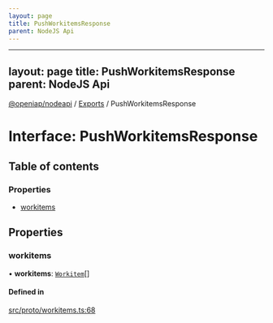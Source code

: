 ```yaml
---
layout: page
title: PushWorkitemsResponse
parent: NodeJS Api
---
```

---
layout: page
title: PushWorkitemsResponse
parent: NodeJS Api
---
[@openiap/nodeapi](../README.md) / [Exports](../modules.md) / PushWorkitemsResponse

# Interface: PushWorkitemsResponse

## Table of contents

### Properties

- [workitems](PushWorkitemsResponse.html#workitems)

## Properties

### workitems

• **workitems**: [`Workitem`](../modules.html#workitem)[]

#### Defined in

[src/proto/workitems.ts:68](https://github.com/openiap/nodeapi/blob/a6b5438/src/proto/workitems.ts#L68)
